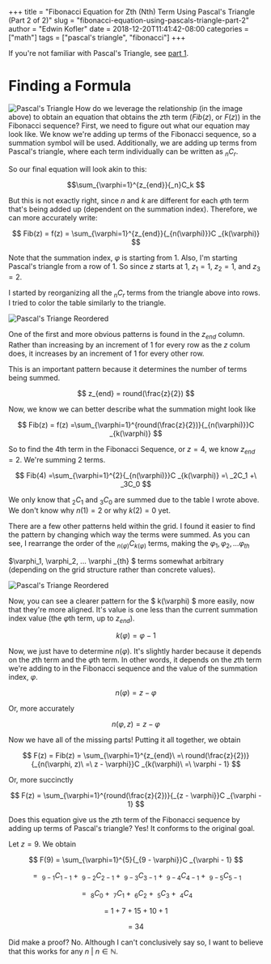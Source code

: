 +++
title = "Fibonacci Equation for Zth (Nth) Term Using Pascal's Triangle (Part 2 of 2)"
slug = "fibonacci-equation-using-pascals-triangle-part-2"
author = "Edwin Kofler"
date = 2018-12-20T11:41:42-08:00
categories = ["math"]
tags = ["pascal's triangle", "fibonacci"]
+++

If you're not familiar with Pascal's Triangle, see [part 1](/posts/fibonacci-equation-using-pascals-triangle-part-1/).

# Finding a Formula

![Pascal's Triangle](../fibonacci-equation-using-pascals-triangle-part-1/pascals-triangle-2.png)
How do we leverage the relationship (in the image above) to obtain an equation that obtains the $z$th term ($Fib(z)$, or $F(z)$) in the Fibonacci sequence? First, we need to figure out what our equation may look like. We know we're adding up terms of the Fibonacci sequence, so a summation symbol will be used. Additionally, we are adding up terms from Pascal's triangle, where each term individually can be written as $_nC_r$.

So our final equation will look akin to this:

$$\sum_{\varphi=1}^{z_{end}}{_n}C_k $$

But this is not exactly right, since $n$ and $k$ are different for each $\varphi$th term that's being added up (dependent on the summation index). Therefore, we can more accurately write:

$$ Fib(z) = f(z) = \sum_{\varphi=1}^{z_{end}}{_{n(\varphi)}}C _{k(\varphi)} $$

Note that the summation index, $\varphi$ is starting from $1$. Also, I'm starting Pascal's triangle from a row of 1. So since $z$ starts at 1, $z_1 = 1$, $z_2 = 1$, and $z_3 = 2$.

I started by reorganizing all the $_nC_r$ terms from the triangle above into rows. I tried to color the table similarly to the triangle.

![Pascal's Triange Reordered](../fibonacci-equation-using-pascals-triangle-part-1/pascals-triangle-3.png)

One of the first and more obvious patterns is found in the $z_{end}$ column. Rather than increasing by an increment of $1$ for every row as the $z$ colum does, it increases by an increment of $1$ for every other row.

This is an important pattern because it determines the number of terms being summed.

$$ z_{end} = round(\frac{z}{2}) $$

Now, we know we can better describe what the summation might look like

$$ Fib(z) = f(z) =\sum_{\varphi=1}^{round(\frac{z}{2})}{_{n(\varphi)}}C _{k(\varphi)} $$

So to find the $4$th term in the Fibonacci Sequence, or $z = 4$, we know $z_{end} = 2$. We're summing $2$ terms.

$$ Fib(4) =\sum_{\varphi=1}^{2}{_{n(\varphi)}}C _{k(\varphi)} =\ _2C_1 +\ _3C_0 $$

We only know that $_2C_1$ and $_3C_0$ are summed due to the table I wrote above. We don't know why $n(1) = 2$ or why $k(2) = 0$ yet.

There are a few other patterns held within the grid. I found it easier to find the pattern by changing which way the terms were summed. As you can see, I rearrange the order of the ${_{n(\varphi)}}C_{k(\varphi)}$ terms, making the $\varphi_1, \varphi_2, \ldots {\varphi} _{th}$

 $\varphi_1, \varphi_2, ... \varphi _{th} $ terms somewhat arbitrary (depending on the grid structure rather than concrete values).

![Pascal's Triange Reordered](../fibonacci-equation-using-pascals-triangle-part-1/pascals-triangle-4.png)

Now, you can see a clearer pattern for the $ k(\varphi) $ more easily, now that they're more aligned. It's value is one less than the current summation index value (the $\varphi$th term, up to $z_{end}$).

$$ k(\varphi) = \varphi - 1 $$

Now, we just have to determine $n(\varphi)$. It's slightly harder because it depends on the $z$th term and the $\varphi$th term. In other words, it depends on the $z$th term we're adding to in the Fibonacci sequence and the value of the summation index, $\varphi$.

$$ n(\varphi) = z - \varphi $$

Or, more accurately

$$ n(\varphi, z) = z - \varphi $$

Now we have all of the missing parts! Putting it all together, we obtain

$$ F(z) = Fib(z) = \sum_{\varphi=1}^{z_{end}\ =\  round(\frac{z}{2})} {_{n(\varphi, z)\  =\  z - \varphi}}C _{k(\varphi)\  =\  \varphi - 1} $$

Or, more succinctly

$$ F(z) = \sum_{\varphi=1}^{round(\frac{z}{2})}{_{z - \varphi}}C _{\varphi - 1} $$

Does this equation give us the $z$th term of the Fibonacci sequence by adding up terms of Pascal's triangle? Yes! It conforms to the original goal.

Let $z = 9$. We obtain

$$ F(9) = \sum_{\varphi=1}^{5}{_{9 - \varphi}}C _{\varphi - 1} $$

$$
=\ _{9 - 1}C _{1 - 1} +
   \ _{9 - 2}C _{2 - 1} +
   \ _{9 - 3}C _{3 - 1} +
   \ _{9 - 4}C _{4 - 1} +
   \ _{9 - 5}C _{5 - 1}
$$

$$
=\ _{8}C _{0} +
\ _{7}C _{1} +
\ _{6}C _{2} +
\ _{5}C _{3} +
\ _{4}C _{4}
$$

$$=\ 1 + 7 + 15 + 10 + 1$$

$$=\ 34$$

Did make a proof? No.
Although I can't conclusively say so, I want to believe that this works for any $n\ |\ n \in \mathbb{N}$.
